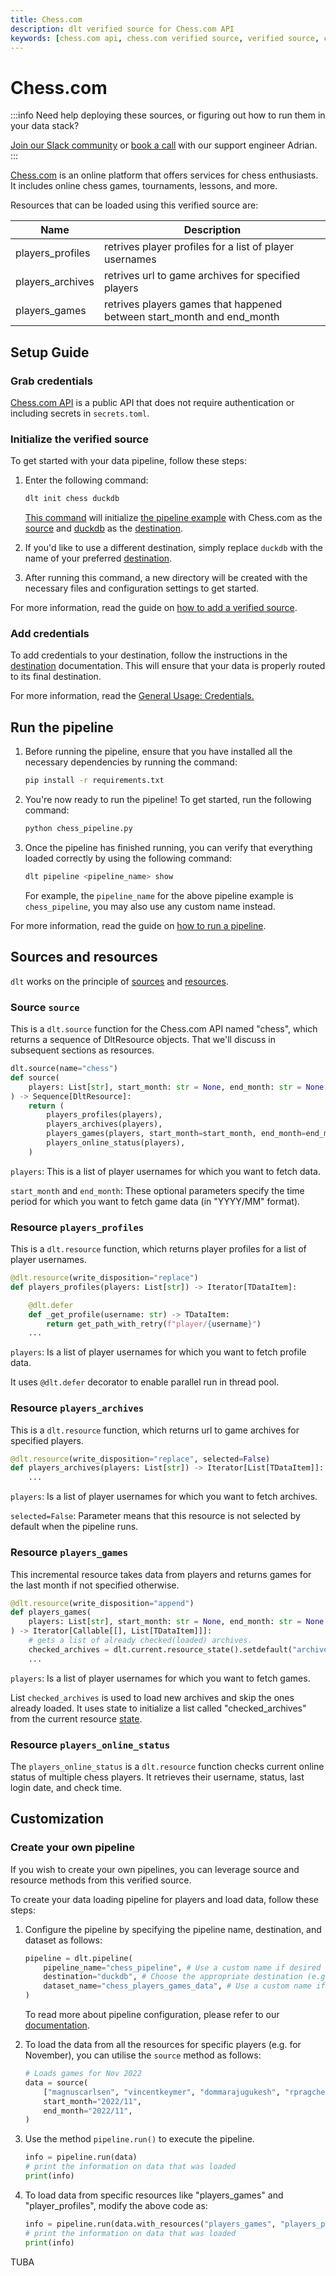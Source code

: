 ```yaml
---
title: Chess.com
description: dlt verified source for Chess.com API
keywords: [chess.com api, chess.com verified source, verified source, chess.com, chess]
---
```


# Chess.com

:::info Need help deploying these sources, or figuring out how to run them in your data stack?

[Join our Slack community](https://dlthub.com/community)
or [book a call](https://calendar.app.google/kiLhuMsWKpZUpfho6) with our support engineer Adrian.
:::

[Chess.com](https://www.chess.com/) is an online platform that offers services for chess
enthusiasts. It includes online chess games, tournaments, lessons, and more.

Resources that can be loaded using this verified source are:

| Name             | Description                                                            |
| ---------------- | ---------------------------------------------------------------------- |
| players_profiles | retrives player profiles for a list of player usernames                |
| players_archives | retrives url to game archives for specified players                    |
| players_games    | retrives players games that happened between start_month and end_month |

## Setup Guide

### Grab credentials

[Chess.com API](https://www.chess.com/news/view/published-data-api) is a public API that does not
require authentication or including secrets in `secrets.toml`.

### Initialize the verified source

To get started with your data pipeline, follow these steps:

1. Enter the following command:

   ```bash
   dlt init chess duckdb
   ```

   [This command](../../reference/command-line-interface) will initialize
   [the pipeline example](https://github.com/dlt-hub/verified-sources/blob/master/sources/chess_pipeline.py)
   with Chess.com as the [source](../../general-usage/source) and
   [duckdb](../destinations/duckdb.md) as the [destination](../destinations).

1. If you'd like to use a different destination, simply replace `duckdb` with the name of your
   preferred [destination](../destinations).

1. After running this command, a new directory will be created with the necessary files and
   configuration settings to get started.

For more information, read the guide on [how to add a verified source](../../walkthroughs/add-a-verified-source.md).

### Add credentials

To add credentials to your destination, follow the instructions in the
[destination](../../dlt-ecosystem/destinations) documentation. This will ensure that your data is
properly routed to its final destination.

For more information, read the [General Usage: Credentials.](../../general-usage/credentials)

## Run the pipeline

1. Before running the pipeline, ensure that you have installed all the necessary dependencies by
   running the command:

   ```bash
   pip install -r requirements.txt
   ```

1. You're now ready to run the pipeline! To get started, run the following command:

   ```bash
   python chess_pipeline.py
   ```

1. Once the pipeline has finished running, you can verify that everything loaded correctly by using
   the following command:

   ```bash
   dlt pipeline <pipeline_name> show
   ```

   For example, the `pipeline_name` for the above pipeline example is `chess_pipeline`, you may also
   use any custom name instead.

For more information, read the guide on [how to run a pipeline](../../walkthroughs/run-a-pipeline).

## Sources and resources

`dlt` works on the principle of [sources](../../general-usage/source) and
[resources](../../general-usage/resource).

### Source `source`

This is a `dlt.source` function for the Chess.com API named "chess", which returns a sequence of
DltResource objects. That we'll discuss in subsequent sections as resources.

```python
dlt.source(name="chess")
def source(
    players: List[str], start_month: str = None, end_month: str = None
) -> Sequence[DltResource]:
    return (
        players_profiles(players),
        players_archives(players),
        players_games(players, start_month=start_month, end_month=end_month),
        players_online_status(players),
    )
```

`players`: This is a list of player usernames for which you want to fetch data.

`start_month` and `end_month`: These optional parameters specify the time period for which you want
to fetch game data (in "YYYY/MM" format).

### Resource `players_profiles`

This is a `dlt.resource` function, which returns player profiles for a list of player usernames.

```python
@dlt.resource(write_disposition="replace")
def players_profiles(players: List[str]) -> Iterator[TDataItem]:

    @dlt.defer
    def _get_profile(username: str) -> TDataItem:
        return get_path_with_retry(f"player/{username}")
    ...
```

`players`: Is a list of player usernames for which you want to fetch profile data.

It uses `@dlt.defer` decorator to enable parallel run in thread pool.

### Resource `players_archives`

This is a `dlt.resource` function, which returns url to game archives for specified players.

```python
@dlt.resource(write_disposition="replace", selected=False)
def players_archives(players: List[str]) -> Iterator[List[TDataItem]]:
    ...
```

`players`: Is a list of player usernames for which you want to fetch archives.

`selected=False`: Parameter means that this resource is not selected by default when the pipeline
runs.

### Resource `players_games`

This incremental resource takes data from players and returns games for the last month if not
specified otherwise.

```python
@dlt.resource(write_disposition="append")
def players_games(
    players: List[str], start_month: str = None, end_month: str = None
) -> Iterator[Callable[[], List[TDataItem]]]:
    # gets a list of already checked(loaded) archives.
    checked_archives = dlt.current.resource_state().setdefault("archives", [])
    ...
```

`players`: Is a list of player usernames for which you want to fetch games.

List `checked_archives` is used to load new archives and skip the ones already loaded. It uses state
to initialize a list called "checked_archives" from the current resource
[state](../../general-usage/state).

### Resource `players_online_status`

The `players_online_status` is a `dlt.resource` function checks current online status of multiple chess players. It
retrieves their username, status, last login date, and check time.

## Customization

### Create your own pipeline

If you wish to create your own pipelines, you can leverage source and resource methods from this
verified source.

To create your data loading pipeline for players and load data, follow these steps:

1. Configure the pipeline by specifying the pipeline name, destination, and dataset as follows:

   ```python
   pipeline = dlt.pipeline(
       pipeline_name="chess_pipeline", # Use a custom name if desired
       destination="duckdb", # Choose the appropriate destination (e.g., duckdb, redshift, post)
       dataset_name="chess_players_games_data", # Use a custom name if desired
   )
   ```

   To read more about pipeline configuration, please refer to our
   [documentation](../../general-usage/pipeline).

1. To load the data from all the resources for specific players (e.g. for November), you can utilise the `source` method as follows:

   ```python
   # Loads games for Nov 2022
   data = source(
       ["magnuscarlsen", "vincentkeymer", "dommarajugukesh", "rpragchess"],
       start_month="2022/11",
       end_month="2022/11",
   )
   ```

1. Use the method `pipeline.run()` to execute the pipeline.

   ```python
   info = pipeline.run(data)
   # print the information on data that was loaded
   print(info)
   ```

1. To load data from specific resources like "players_games" and "player_profiles", modify the above
   code as:

   ```python
   info = pipeline.run(data.with_resources("players_games", "players_profiles"))
   # print the information on data that was loaded
   print(info)
   ```

<!--@@@DLT_SNIPPET_START tuba::chess-->
TUBA
<!--@@@DLT_SNIPPET_END tuba::chess-->
